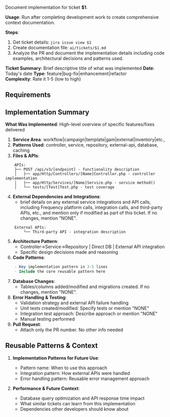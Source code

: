Document implementation for ticket **$1**.

**Usage**: Run after completing development work to create comprehensive context documentation.

**Steps**:
1. Get ticket details: `jira issue view $1`
2. Create documentation file: `ai/tickets/$1.md`
3. Analyze the PR and document the implementation details including code examples, architectural decisions and patterns used.

**Ticket Summary**: Brief descriptive title of what was implemented 
**Date**: Today's date 
**Type**: feature|bug-fix|enhancement|refactor  
**Complexity**: Rate it 1-5 (low to high)

## Requirements

## Implementation Summary
**What Was Implemented**: High-level overview of specific features/fixes delivered 
1. **Service Area**: workflow|campaign|template|gam|external|inventory|etc., 
2. **Patterns Used**: controller, service, repository, external-api, database, caching  
3. **Files & APIs**:
```
    APIs:
    ├── POST /api/v3/[endpoint] - functionality description
    │   ├── app/Http/Controllers/[Name]Controller.php - controller implementation
    │   ├── app/Http/Services/[Name]Service.php - service method()
    │   └── tests/[Test]Test.php - test coverage
```
4. **External Dependencies and Integrations**:
    - brief details on any external service integrations and API calls, including Frequency platform calls, integration calls, and third-party APIs, etc., and mention only if modified as part of this ticket. If no changes, mention "NONE".
```
    External APIs:
        └── Third-party API - integration description
```
5. **Architecture Pattern**:
    - Controller→Service→Repository | Direct DB | External API integration
    - Specific design decisions made and reasoning
6. **Code Patterns**:
``` php
    - Key implementation pattern in 3-5 lines
    - Include the core reusable pattern here
```
7. **Database Changes**:
    - Tables/columns added/modified and migrations created. If no changes, mention "NONE".
8. **Error Handling & Testing**:
    - Validation strategy and external API failure handling 
    - Unit tests created/modified: Specify tests or mention "NONE"
    - Integration test approach: Describe approach or mention "NONE"
    - Manual testing performed 
9. **Pull Request**:
    - Attach only the PR number. No other info needed 

## Reusable Patterns & Context
1. **Implementation Patterns for Future Use**:
    - Pattern name: When to use this approach 
    - Integration pattern: How external APIs were handled 
    - Error handling pattern: Reusable error management approach 

2. **Performance & Future Context**:
    - Database query optimization and API response time impact 
    - What similar tickets can learn from this implementation 
    - Dependencies other developers should know about 